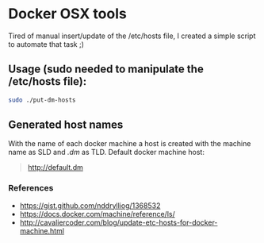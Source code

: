 # Docker OSX tools

Tired of manual insert/update of the /etc/hosts file, I created a simple script to automate that task ;)

## Usage (sudo needed to manipulate the /etc/hosts file):
```bash
sudo ./put-dm-hosts
```

## Generated host names
With the name of each docker machine a host is created with the machine name as SLD and *.dm* as TLD.
Default docker machine host:
> http://default.dm

### References
- https://gist.github.com/nddrylliog/1368532
- https://docs.docker.com/machine/reference/ls/
- http://cavaliercoder.com/blog/update-etc-hosts-for-docker-machine.html
